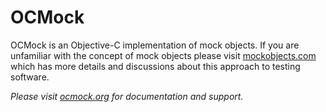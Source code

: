 OCMock 
====== 
 
OCMock is an Objective-C implementation of mock objects. If you are unfamiliar with the concept of mock objects please visit [mockobjects.com][1] which has more details and discussions about this approach to testing software.  
 
*Please visit [ocmock.org][2] for documentation and support.* 


  [1]: http://www.mockobjects.com/
  [2]: http://ocmock.org/
  